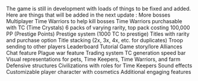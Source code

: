 The game is still in development with loads of things to be fixed and added. Here are things that will be added in the next update : 
More bosses
Multiplayer
Time Warriors to help kill bosses
Time Warriors purchasable with TC (Time Crystals)
6 packs of varying rarity, top pack costing 100,000 PP (Prestige Points)
Prestige system (1000 TC to prestige)
Titles with rarity and purchase option
Title stacking (2x, 3x, 4x, etc. for duplicates)
Troop sending to other players
Leaderboard
Tutorial
Game story/lore
Alliances
Chat feature
Plague war feature
Trading system
TC generation speed bar
Visual representations for pets, Time Keepers, Time Warriors, and farm
Defensive structures
Civilizations with roles for Time Keepers
Sound effects
Customizable player character with cosmetics
Additional engaging features
